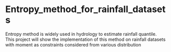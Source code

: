 # Entropy_method_for_rainfall_datasets

Entropy method is widely used in hydrology to estimate rainfall quantile. This project will show the implementation of this method on rainfall datasets with moment as constraints considered from various distribution

